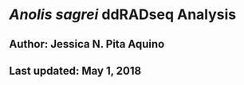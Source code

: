 # <i>Anolis sagrei</i> ddRADseq Analysis
## Author: Jessica N. Pita Aquino
## Last updated: May 1, 2018
